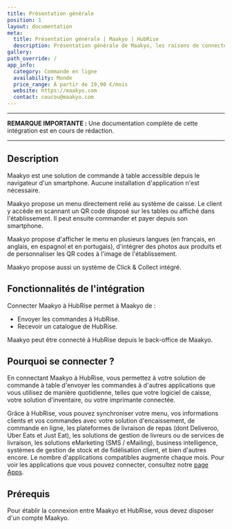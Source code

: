```yaml
---
title: Présentation générale
position: 1
layout: documentation
meta:
  title: Présentation générale | Maakyo | HubRise
  description: Présentation générale de Maakyo, les raisons de connecter votre caisse à HubRise et liste des fonctionnalités de l'intégration avec HubRise.
gallery:
path_override: /
app_info:
  category: Commande en ligne
  availability: Monde
  price_range: À partir de 19,90 €/mois
  website: https://maakyo.com
  contact: coucou@maakyo.com
---
```


---

**REMARQUE IMPORTANTE :** Une documentation complète de cette intégration est en cours de rédaction.

---

## Description

Maakyo est une solution de commande à table accessible depuis le navigateur d'un smartphone. Aucune installation d'application n'est nécessaire.

Maakyo propose un menu directement relié au système de caisse. Le client y accède en scannant un QR code disposé sur les tables ou affiché dans l'établissement. Il peut ensuite commander et payer depuis son smartphone.

Maakyo propose d'afficher le menu en plusieurs langues (en français, en anglais, en espagnol et en portugais), d'intégrer des photos aux produits et de personnaliser les QR codes à l'image de l'établissement.

Maakyo propose aussi un système de Click & Collect intégré.

## Fonctionnalités de l'intégration

Connecter Maakyo à HubRise permet à Maakyo de :

- Envoyer les commandes à HubRise.
- Recevoir un catalogue de HubRise.

Maakyo peut être connecté à HubRise depuis le back-office de Maakyo.

## Pourquoi se connecter ?

En connectant Maakyo à HubRise, vous permettez à votre solution de commande à table d'envoyer les commandes à d'autres applications que vous utilisez de manière quotidienne, telles que votre logiciel de caisse, votre solution d'inventaire, ou votre imprimante connectée.

Grâce à HubRise, vous pouvez synchroniser votre menu, vos informations clients et vos commandes avec votre solution d'encaissement, de commande en ligne, les plateformes de livraison de repas (dont Deliveroo, Uber Eats et Just Eat), les solutions de gestion de livreurs ou de services de livraison, les solutions eMarketing (SMS / eMailing), business intelligence, systèmes de gestion de stock et de fidélisation client, et bien d'autres encore. Le nombre d'applications compatibles augmente chaque mois. Pour voir les applications que vous pouvez connecter, consultez notre [page Apps](/apps).

## Prérequis

Pour établir la connexion entre Maakyo et HubRise, vous devez disposer d'un compte Maakyo.
